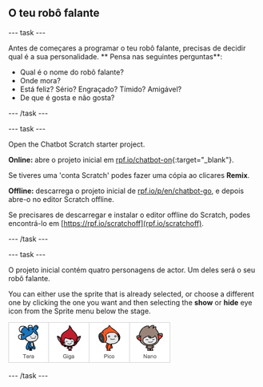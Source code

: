## O teu robô falante

\--- task \---

Antes de começares a programar o teu robô falante, precisas de decidir qual é a sua personalidade. ** Pensa nas seguintes perguntas**:

+ Qual é o nome do robô falante?
+ Onde mora?
+ Está feliz? Sério? Engraçado? Tímido? Amigável?
+ De que é gosta e não gosta?

\--- /task \---

\--- task \---

Open the Chatbot Scratch starter project.

**Online:** abre o projeto inicial em [rpf.io/chatbot-on](http://rpf.io/chatbot-on){:target="_blank"}.

Se tiveres uma 'conta Scratch' podes fazer uma cópia ao clicares **Remix**.

**Offline:** descarrega o projeto inicial de [rpf.io/p/en/chatbot-go](http://rpf.io/p/en/chatbot-go), e depois abre-o no editor Scratch offline.

Se precisares de descarregar e instalar o editor offline do Scratch, podes encontrá-lo em [https://rpf.io/scratchoff](rpf.io/scratchoff).

\--- /task \---

\--- task \---

O projeto inicial contém quatro personagens de actor. Um deles será o seu robô falante.

You can either use the sprite that is already selected, or choose a different one by clicking the one you want and then selecting the **show** or **hide** eye icon from the Sprite menu below the stage.

![Escolhe um personagem](images/chatbot-characters.png)

\--- /task \---
